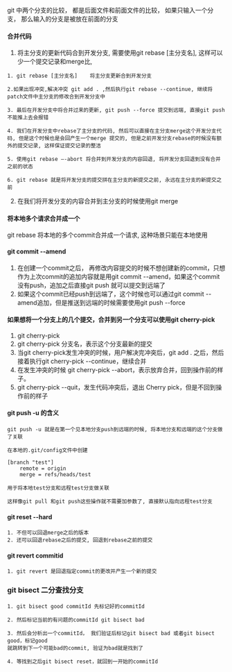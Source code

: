 git 中两个分支的比较， 都是后面文件和前面文件的比较， 如果只输入一个分支， 那么输入的分支是被放在前面的分支




####  合并代码

1. 将主分支的更新代码合到开发分支, 需要使用git rebase [主分支名], 这样可以少一个提交记录和merge比,
  ```
  1. git rebase [主分支名]    将主分支更新合到开发分支

  2.如果出现冲突,解决冲突 git add . ,然后执行git rebase --continue, 继续将patch文件中主分支的修改合到开发分支中

  3. 最后在开发分支中将合并过来的更新, git push --force 提交到远端, 直接git push 不能推上去会报错

  4. 我们在开发分支中rebase了主分支的代码, 然后可以直接在主分支merge这个开发分支代码, 但是这个时候也是会回产生一个merge 提交的, 但是之前开发分支rebase的时候没有额外的提交记录, 这样保证提交记录的整洁

  5. 使用git rebase —-abort 将合并到开发分支的内容回退, 将开发分支回退到没有合并之前的状态

  6. git rebase 就是将开发分支的提交拼在主分支的新提交之前, 永远在主分支的新提交之前
  ```

2. 在我们将开发分支的内容合并到主分支的时候使用git merge

#### 将本地多个请求合并成一个

git rebase 将本地的多个commit合并成一个请求, 这种场景只能在本地使用

#### git commit --amend

1. 在创建一个commit之后， 再修改内容提交的时候不想创建新的commit，只想作为上次commit的追加内容就是用git commit --amend，如果这个commit没有push，追加之后直接git push 就可以提交到远端了
2. 如果这个commit已经push到远端了，这个时候也可以通过git commit --amend追加，但是推送到远端的时候需要使用git push --force


#### 如果想将一个分支上的几个提交，合并到另一个分支可以使用git cherry-pick

1. git cherry-pick <commitHash>
2. git cherry-pick 分支名，表示这个分支最新的提交
3. 当git cherry-pick发生冲突的时候，用户解决完冲突后，git add . 之后，然后接着执行git cherry-pick --continue，继续合并
4. 在发生冲突的时候 git cherry-pick --abort，表示放弃合并，回到操作前的样子。
5. git cherry-pick --quit，发生代码冲突后，退出 Cherry pick，但是不回到操作前的样子



#### git push -u 的含义

```
git push -u 就是在第一个见本地分支push到远端的时候, 将本地分支和远端的这个分支做了关联

在本地的.git/config文件中创建

[branch "test"]
	remote = origin
	merge = refs/heads/test

用于将本地test分支和远程test分支做关联

这样像git pull 和git push这些操作就不需要加参数了, 直接默认指向远程test分支

```

#### git reset --hard 

```
1. 不但可以回退merge之后的版本
2. 还可以回退rebase之后的提交, 回退到rebase之前的提交
```

#### git revert commitid

```
1. git revert 是回退指定commit的更改并产生一个新的提交
```

### git bisect 二分查找分支

```
1. git bisect good commitId 先标记好的commitId

2. 然后标记当前的有问题的commitId git bisect bad

3. 然后会分析出一个commitId， 我们验证后标记git bisect bad 或者git bisect good，标记good
就跳转到下一个可能bad的commit, 验证为bad就是找到了

4. 等找到之后git bisect reset，就回到一开始的commitId
```